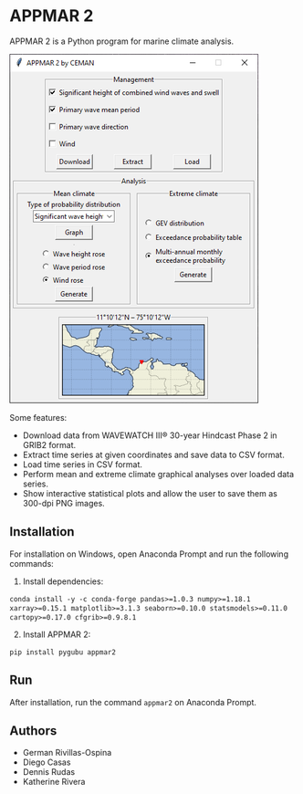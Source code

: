 # APPMAR 2

APPMAR 2 is a Python program for marine climate analysis.

![APPMAR 2 main window.](appmar2.png)

Some features:

* Download data from WAVEWATCH III® 30-year Hindcast Phase 2 in GRIB2 format.
* Extract time series at given coordinates and save data to CSV format.
* Load time series in CSV format.
* Perform mean and extreme climate graphical analyses over loaded data series.
* Show interactive statistical plots and allow the user to save them as 300-dpi PNG images.

## Installation

For installation on Windows, open Anaconda Prompt and run the following commands:

1. Install dependencies:

```
conda install -y -c conda-forge pandas>=1.0.3 numpy>=1.18.1 xarray>=0.15.1 matplotlib>=3.1.3 seaborn>=0.10.0 statsmodels>=0.11.0 cartopy>=0.17.0 cfgrib>=0.9.8.1
```

2. Install APPMAR 2:

```
pip install pygubu appmar2
```

## Run

After installation, run the command `appmar2` on Anaconda Prompt.

## Authors

* German Rivillas-Ospina
* Diego Casas
* Dennis Rudas
* Katherine Rivera
